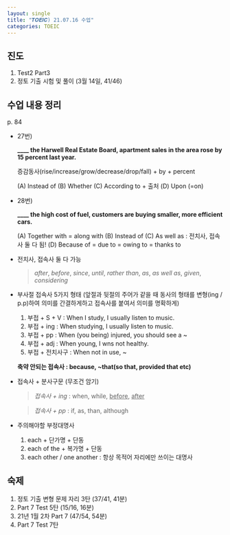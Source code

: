 ```yaml
---
layout: single
title: "𝑻𝑶𝑬𝑰𝑪) 21.07.16 수업"
categories: TOEIC
---
```


## 진도
1. Test2 Part3
2. 정토 기출 시험 및 풀이 (3월 14일, 41/46)

## 수업 내용 정리

p. 84

+ 27번)

  **____ the Harwell Real Estate Board, apartment sales in the area rose by 15 percent last year.**
  
  증감동사(rise/increase/grow/decrease/drop/fall) + by + percent
  
  (A) Instead of
  (B) Whether
  (C) According to + 출처
  (D) Upon (=on)
  
  
+ 28번)

  **____ the high cost of fuel, customers are buying smaller, more efficient cars.**
  
  (A) Together with = along with
  (B) Instead of
  (C) As well as :  전치사, 접속사 둘 다 됨!
  (D) Because of = due to = owing to = thanks to


+ 전치사, 접속사 둘 다 가능

  > _after_, _before_, _since_, _until_, _rather than_, _as_, _as well as_, _given_, _considering_
  
  
+ 부사절 접속사 5가지 형태 (앞절과 뒷절의 주어가 같을 때 동사의 형태를 변형(ing / p.p)하여 의미를 간결하게하고 접속사를 붙여서 의미를 명확하게)

  1. 부접 + S + V : When I study, I usually listen to music.
  2. 부접 + ing : When studying, I usually listen to music.
  3. 부접 + pp : When (you being) injured, you should see a ~
  4. 부접 + adj : When young, I wns not healthy.
  5. 부접 + 전치사구 : When not in use, ~
  
  **축약 안되는 접속사 : because, ~that(so that, provided that etc)**

+ 접속사 + 분사구문 (무조건 암기)

   >_접속사 + ing_ : when, while, <u>before</u>, <u>after</u>
   
   >_접속사 + pp_ : if, as, than, although
   
+ 주의해야할 부정대명사

  1. each + 단가명 + 단동
  2. each of the + 복가명 + 단동
  3. each other / one another : 항상 목적어 자리에만 쓰이는 대명사
  
## 숙제
1. 정토 기출 변형 문제 자리 3탄 (37/41, 41분)
2. Part 7 Test 5탄  (15/16, 16분)
3. 21년 1월 2차 Part 7 (47/54, 54분)
4. Part 7 Test 7탄
 

